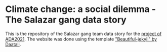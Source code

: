 # Climate change: a social dilemma - The Salazar gang data story
This is the repository of the Salazar gang team data story for the [project of ADA2021](https://github.com/epfl-ada/ada-2021-project-salazar-gang).
The website was done using the template ["Beautiful-jekyll" by Daatali](https://github.com/daattali/beautiful-jekyll). 
